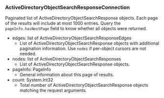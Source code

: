 ### ActiveDirectoryObjectSearchResponseConnection
Paginated list of ActiveDirectoryObjectSearchResponse objects. Each page of the results will include at most 1000 entries. Query the `pageInfo.hasNextPage` field to know whether all objects were returned.

- edges: list of ActiveDirectoryObjectSearchResponseEdges
  - List of ActiveDirectoryObjectSearchResponse objects with additional pagination information. Use `nodes` if per-object cursors are not needed.
- nodes: list of ActiveDirectoryObjectSearchResponses
  - List of ActiveDirectoryObjectSearchResponse objects.
- pageInfo: PageInfo
  - General information about this page of results.
- count: System.Int32
  - Total number of ActiveDirectoryObjectSearchResponse objects matching the request arguments.
